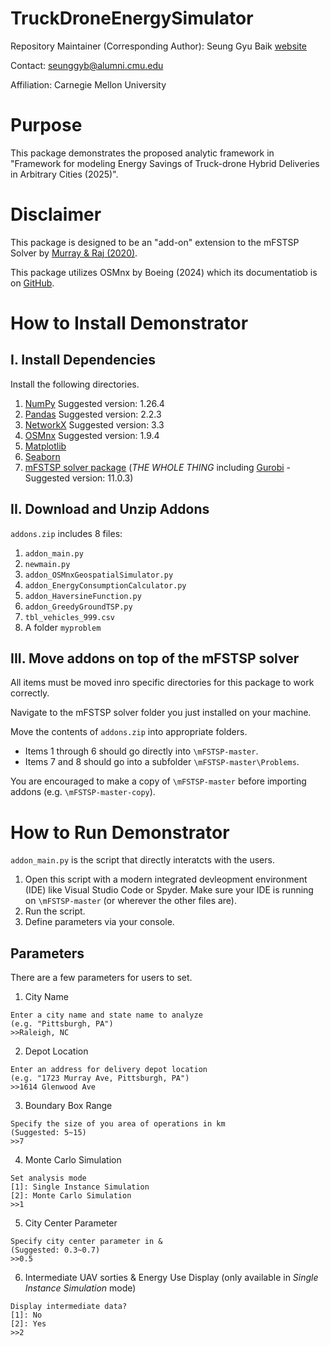 # TruckDroneEnergySimulator

Repository Maintainer (Corresponding Author): Seung Gyu Baik [website](https://sgbaik.notion.site/BAIK-S-ONLINE-REPOSITORY-a47a903af9894120b91fdf0124b75c9f)

Contact: seunggyb@alumni.cmu.edu

Affiliation: Carnegie Mellon University

# Purpose

This package demonstrates the proposed analytic framework in
"Framework for modeling Energy Savings of Truck-drone Hybrid Deliveries in Arbitrary Cities (2025)".

# Disclaimer
This package is designed to be an "add-on" extension to the mFSTSP Solver by [Murray & Raj (2020)](https://github.com/optimatorlab/mFSTSP).

This package utilizes OSMnx by Boeing (2024) which its documentatiob is on [GitHub](https://github.com/gboeing/osmnx).

# How to Install Demonstrator
## I. Install Dependencies
Install the following directories.
  1. [NumPy](https://numpy.org/install/) Suggested version: 1.26.4
  2. [Pandas](https://pandas.pydata.org/docs/getting_started/install.html) Suggested version: 2.2.3
  3. [NetworkX](https://networkx.org/documentation/stable/install.html) Suggested version: 3.3
  4. [OSMnx](https://osmnx.readthedocs.io/en/stable/installation.html) Suggested version: 1.9.4
  5. [Matplotlib](https://matplotlib.org/stable/install/index.html)
  6. [Seaborn](https://seaborn.pydata.org/installing.html)
  7. [mFSTSP solver package](https://github.com/optimatorlab/mFSTSP) (*THE WHOLE THING* including [Gurobi](https://support.gurobi.com/hc/en-us/articles/360044290292-How-do-I-install-Gurobi-for-Python) - Suggested version: 11.0.3)

## II. Download and Unzip Addons
`addons.zip` includes 8 files:
  1. `addon_main.py`
  2. `newmain.py`
  3. `addon_OSMnxGeospatialSimulator.py`
  4. `addon_EnergyConsumptionCalculator.py`
  5. `addon_HaversineFunction.py`
  6. `addon_GreedyGroundTSP.py`
  7. `tbl_vehicles_999.csv`
  8. A folder `myproblem`

## III. Move addons on top of the mFSTSP solver
All items must be moved inro specific directories for this package to work correctly.

Navigate to the mFSTSP solver folder you just installed on your machine.

Move the contents of `addons.zip` into appropriate folders.

* Items 1 through 6 should go directly into `\mFSTSP-master`.
* Items 7 and 8 should go into a subfolder `\mFSTSP-master\Problems`.

You are encouraged to make a copy of `\mFSTSP-master` before importing addons (e.g. `\mFSTSP-master-copy`). 

# How to Run Demonstrator
`addon_main.py` is the script that directly interatcts with the users.

1. Open this script with a modern integrated devleopment environment (IDE) like Visual Studio Code or Spyder.
Make sure your IDE is running on `\mFSTSP-master` (or wherever the other files are).
2. Run the script.
3. Define parameters via your console.

## Parameters

There are a few parameters for users to set.

1. City Name
```
Enter a city name and state name to analyze
(e.g. "Pittsburgh, PA")
>>Raleigh, NC
```

2. Depot Location
```
Enter an address for delivery depot location 
(e.g. "1723 Murray Ave, Pittsburgh, PA")
>>1614 Glenwood Ave
```

3. Boundary Box Range
```
Specify the size of you area of operations in km 
(Suggested: 5~15)
>>7
```

4. Monte Carlo Simulation
```
Set analysis mode
[1]: Single Instance Simulation
[2]: Monte Carlo Simulation
>>1
```

5. City Center Parameter
```
Specify city center parameter in & 
(Suggested: 0.3~0.7)
>>0.5
```

6. Intermediate UAV sorties & Energy Use Display (only available in *Single Instance Simulation* mode)
```
Display intermediate data?
[1]: No
[2]: Yes
>>2
```
